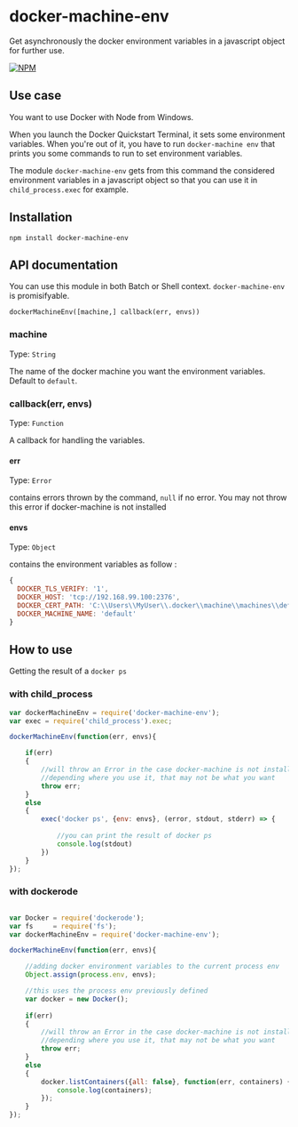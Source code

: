 # docker-machine-env

Get asynchronously the docker environment variables in a javascript object for further use.

[![NPM](https://nodei.co/npm/docker-machine-env.png?downloads=true&downloadRank=true&stars=true)](https://nodei.co/npm/docker-machine-env/)

## Use case

You want to use Docker with Node from Windows.

When you launch the Docker Quickstart Terminal, it sets some environment variables. When you're out of it, you have to run 
`docker-machine env`
that prints you some commands to run to set environment variables.

The module `docker-machine-env` gets from this command the considered environment variables in a javascript object so that you can use it in `child_process.exec` for example.

## Installation
`npm install docker-machine-env`

## API documentation
You can use this module in both Batch or Shell context. `docker-machine-env` is promisifyable.

`dockerMachineEnv([machine,] callback(err, envs))`

### machine

Type: `String`

The name of the docker machine you want the environment variables. Default to `default`.

### callback(err, envs)

Type: `Function`

A callback for handling the variables. 

#### err

Type: `Error`

contains errors thrown by the command, `null` if no error. You may not throw this error if docker-machine is not installed

#### envs

Type: `Object`

contains the environment variables as follow :

```javascript
{
  DOCKER_TLS_VERIFY: '1',
  DOCKER_HOST: 'tcp://192.168.99.100:2376',
  DOCKER_CERT_PATH: 'C:\\Users\\MyUser\\.docker\\machine\\machines\\default',
  DOCKER_MACHINE_NAME: 'default' 
}
```


## How to use

Getting the result of a `docker ps`

### with child_process

```javascript
var dockerMachineEnv = require('docker-machine-env');
var exec = require('child_process').exec;

dockerMachineEnv(function(err, envs){

	if(err)
	{
		//will throw an Error in the case docker-machine is not installed. 
		//depending where you use it, that may not be what you want
		throw err;
	}
	else
	{
		exec('docker ps', {env: envs}, (error, stdout, stderr) => {
		
			//you can print the result of docker ps
			console.log(stdout)
		})
	}
});
```

### with dockerode

```javascript

var Docker = require('dockerode');
var fs     = require('fs');
var dockerMachineEnv = require('docker-machine-env');

dockerMachineEnv(function(err, envs){

	//adding docker environment variables to the current process env
    Object.assign(process.env, envs);

	//this uses the process env previously defined
	var docker = new Docker(); 
	
	if(err)
	{
		//will throw an Error in the case docker-machine is not installed. 
		//depending where you use it, that may not be what you want
		throw err;
	}
	else
	{
		docker.listContainers({all: false}, function(err, containers) {
            console.log(containers);
        });
	}
});

```

